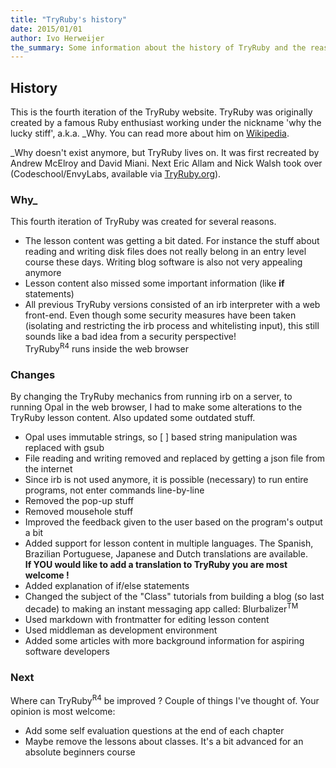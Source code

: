```yaml
---
title: "TryRuby's history"
date: 2015/01/01
author: Ivo Herweijer
the_summary: Some information about the history of TryRuby and the reasons for being of TryRuby<sup>R4</sup>.
---
```


## History
This is the fourth iteration of the TryRuby website.
TryRuby was originally created by a famous Ruby enthusiast working under the nickname 'why
the lucky stiff', a.k.a. \_Why. You can read more about him on
<a href="http://en.wikipedia.org/wiki/Why_the_lucky_stiff" target="_blank">Wikipedia</a>.

\_Why doesn't exist anymore, but TryRuby lives on. It was first recreated by Andrew McElroy
and David Miani. Next Eric Allam and Nick Walsh took over (Codeschool/EnvyLabs,
available via <a href="http://tryruby.org/" target="_blank">TryRuby.org</a>).

### Why_
This fourth iteration of TryRuby was created for several reasons. 

- The lesson content was getting a bit dated. For instance the stuff about reading and writing
  disk files does not really belong in an entry level course these days. Writing blog software
  is also not very appealing anymore
- Lesson content also missed some important information (like __if__ statements)
- All previous TryRuby versions consisted of an irb interpreter with a web front-end.
  Even though some security measures have been taken (isolating and restricting the irb process
  and whitelisting input), this still sounds like a bad idea from a security perspective!  
  TryRuby<sup>R4</sup> runs inside the web browser

### Changes
By changing the TryRuby mechanics from running irb on a server, to running Opal in the web browser,
I had to make some alterations to the TryRuby lesson content. Also updated some outdated stuff.

- Opal uses immutable strings, so [ ] based string manipulation was replaced with gsub
- File reading and writing removed and replaced by getting a json file from the internet
- Since irb is not used anymore, it is possible (necessary) to run entire programs, not enter
  commands line-by-line
- Removed the pop-up stuff
- Removed mousehole stuff
- Improved the feedback given to the user based on the program's output a bit
- Added support for lesson content in multiple languages. The Spanish, Brazilian Portuguese,
  Japanese and Dutch translations are available.  
  __If YOU would like to add a translation to TryRuby you are most welcome !__
- Added explanation of if/else statements
- Changed the subject of the "Class" tutorials from building a blog (so last decade) to making an
  instant messaging app called: Blurbalizer<sup>TM</sup>
- Used markdown with frontmatter for editing lesson content
- Used middleman as development environment
- Added some articles with more background information for aspiring software developers

### Next
Where can TryRuby<sup>R4</sup> be improved ? Couple of things I've thought of.
Your opinion is most welcome:

- Add some self evaluation questions at the end of each chapter
- Maybe remove the lessons about classes. It's a bit advanced for an absolute beginners
  course
